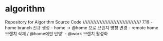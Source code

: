 # algorithm
Repository for Algorithm Source Code
//////////////////////////////////////
7.16 - home branch 신규 생성
     - home -> @home 으로 브랜치 명칭 변경 
     - remote home 브랜치 삭제 / @home에만 반영`
     - @work 브랜치 활성화
